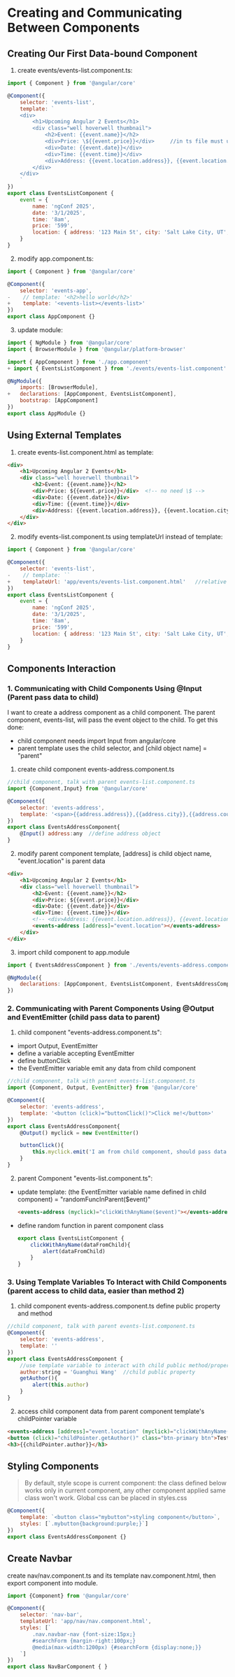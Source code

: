 # Creating and Communicating Between Components

## Creating Our First Data-bound Component

1) create events/events-list.component.ts:

```javascript
import { Component } from '@angular/core'

@Component({
    selector: 'events-list',
    template: `
    <div>
        <h1>Upcoming Angular 2 Events</h1>
        <div class="well hoverwell thumbnail">
            <h2>Event: {{event.name}}</h2>
            <div>Price: \${{event.price}}</div>     //in ts file must use \$ as $!
            <div>Date: {{event.date}}</div>
            <div>Time: {{event.time}}</div>
            <div>Address: {{event.location.address}}, {{event.location.city}}, {{event.location.country}}</div>
        </div>
    </div>
    `
})
export class EventsListComponent {
    event = {
        name: 'ngConf 2025',
        date: '3/1/2025',
        time: '8am',
        price: '599',
        location: { address: '123 Main St', city: 'Salt Lake City, UT', country: 'USA' }
    }
}
```

2) modify app.component.ts:

```javascript
import { Component } from '@angular/core'

@Component({
    selector: 'events-app',
-    // template: '<h2>hello world</h2>'
+    template: '<events-list></events-list>'
})
export class AppComponent {}
```

3) update module:

```javascript
import { NgModule } from '@angular/core'
import { BrowserModule } from '@angular/platform-browser'

import { AppComponent } from './app.component'
+ import { EventsListComponent } from './events/events-list.component'

@NgModule({
    imports: [BrowserModule],
+   declarations: [AppComponent, EventsListComponent],
    bootstrap: [AppComponent]
})
export class AppModule {}
```

## Using External Templates

1) create events-list.component.html as template:

```html
<div>
    <h1>Upcoming Angular 2 Events</h1>
    <div class="well hoverwell thumbnail">
        <h2>Event: {{event.name}}</h2>
        <div>Price: ${{event.price}}</div>  <!-- no need \$ -->
        <div>Date: {{event.date}}</div>
        <div>Time: {{event.time}}</div>
        <div>Address: {{event.location.address}}, {{event.location.city}}, {{event.location.country}}</div>
    </div>
</div>
```

2) modify events-list.component.ts using templateUrl instead of template:

```javascript
import { Component } from '@angular/core'

@Component({
    selector: 'events-list',
-    // template: ``
+    templateUrl: 'app/events/events-list.component.html'   //relative to index.html
})
export class EventsListComponent {
    event = {
        name: 'ngConf 2025',
        date: '3/1/2025',
        time: '8am',
        price: '599',
        location: { address: '123 Main St', city: 'Salt Lake City, UT', country: 'USA' }
    }
}
```

## Components Interaction

### 1. Communicating with Child Components Using @Input (Parent pass data to child)

I want to create a address component as a child component. The parent component, events-list, will pass the event object to the child. To get this done:

- child component needs import Input from angular/core
- parent template uses the child selector, and [child object name] = "parent"

1) create child component events-address.component.ts
```javascript
//child component, talk with parent events-list.component.ts
import {Component,Input} from '@angular/core'

@Component({
    selector: 'events-address',
    template: '<span>{{address.address}},{{address.city}},{{address.country}}</span>'
})
export class EventsAddressComponent{
    @Input() address:any  //define address object
}
```

2) modify parent component template, [address] is child object name, "event.location" is parent data
```html
<div>
    <h1>Upcoming Angular 2 Events</h1>
    <div class="well hoverwell thumbnail">
        <h2>Event: {{event.name}}</h2>
        <div>Price: ${{event.price}}</div>
        <div>Date: {{event.date}}</div>
        <div>Time: {{event.time}}</div>
        <!-- <div>Address: {{event.location.address}}, {{event.location.city}}, {{event.location.country}}</div> -->
        <events-address [address]="event.location"></events-address>
    </div>
</div>
```

3) import child component to app.module
```javascript
import { EventsAddressComponent } from './events/events-address.component'

@NgModule({
    declarations: [AppComponent, EventsListComponent, EventsAddressComponent],
})
```

### 2. Communicating with Parent Components Using @Output and EventEmitter (child pass data to parent)

1) child component "events-address.component.ts":

- import Output, EventEmitter
- define a variable accepting EventEmitter
- define buttonClick
- the EventEmitter variable emit any data from child component

```javascript
//child component, talk with parent events-list.component.ts
import {Component, Output, EventEmitter} from '@angular/core'

@Component({
    selector: 'events-address',
    template: '<button (click)="buttonClick()">Click me!</button>'
})
export class EventsAddressComponent{
    @Output() myclick = new EventEmitter()

    buttonClick(){
        this.myclick.emit('I am from child component, should pass data to parent component')
    }
}
```

2) parent Component "events-list.component.ts":

- update template: (the EventEmitter variable name defined in child component) = "randomFuncInParent($event)"

    ```html
    <events-address (myclick)="clickWithAnyName($event)"></events-address>
    ```
- define random function in parent component class

    ```javascript
    export class EventsListComponent {
        clickWithAnyName(dataFromChild){
            alert(dataFromChild)
        }
    }
    ```

### 3. Using Template Variables To Interact with Child Components (parent access to child data, easier than method 2)

1) child component events-address.component.ts define public property and method
```javascript
//child component, talk with parent events-list.component.ts
@Component({
    selector: 'events-address',
    template: ''
})
export class EventsAddressComponent {
    //use template variable to interact with child public method/property: parent accesses child data
    author:string = 'Guanghui Wang'  //child public property
    getAuthor(){
        alert(this.author)
    }
}
```

2) access child component data from parent component template's childPointer variable

```html
<events-address [address]="event.location" (myclick)="clickWithAnyName($event)" #childPointer></events-address>
<button (click)="childPointer.getAuthor()" class="btn-primary btn">Test template variable</button>
<h3>{{childPointer.author}}</h3>
```

## Styling Components

> By default, style scope is current component: the class defined below works only in current component, any other component applied same class won't work.
> Global css can be placed in styles.css

```javascript
@Component({
    template: `<button class="mybutton">styling component</button>`,
    styles: [`.mybutton{background:purple;}`]
})
export class EventsAddressComponent {}
```

## Create Navbar

create nav/nav.component.ts and its template nav.component.html, then export component into module.
```javascript
import {Component} from '@angular/core'

@Component({
    selector: 'nav-bar',
    templateUrl: 'app/nav/nav.component.html',
    styles: [`
        .nav.navbar-nav {font-size:15px;}
        #searchForm {margin-right:100px;}
        @media(max-width:1200px) {#searchForm {display:none;}}
    `]
})
export class NavBarComponent { }
```

